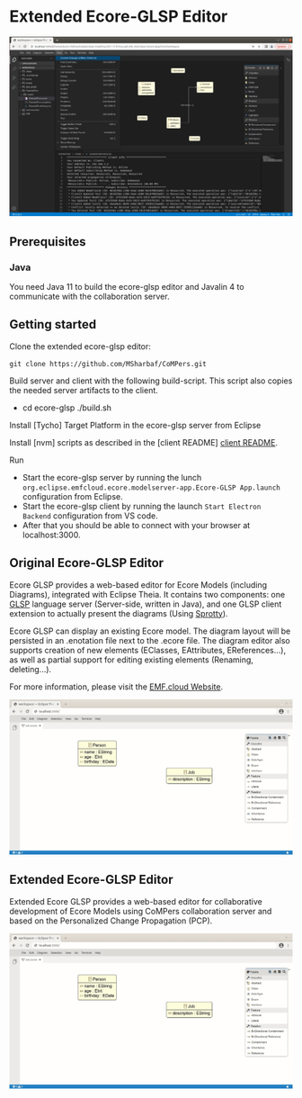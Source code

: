# Extended Ecore-GLSP Editor

![Extednded Ecore GLSP Example](images/EMFEcoreGLSPUI.png)

## Prerequisites

### Java
You need Java 11 to build the ecore-glsp editor and Javalin 4 to communicate with the collaboration server.

## Getting started

Clone the extended ecore-glsp editor:

    git clone https://github.com/MSharbaf/CoMPers.git

Build server and client with the following build-script. This script also copies the needed server artifacts to the client.

  * cd ecore-glsp
    ./build.sh

Install [Tycho] Target Platform in the ecore-glsp server from Eclipse

Install [nvm] scripts as described in the [client README] [client README](https://github.com/eclipse-emfcloud/ecore-glsp/client/README.md).


Run
  * Start the ecore-glsp server by running the lunch `org.eclipse.emfcloud.ecore.modelserver-app.Ecore-GLSP App.launch` configuration from Eclipse.
  * Start the ecore-glsp client by running the launch `Start Electron Backend` configuration from VS code.
  * After that you should be able to connect with your browser at localhost:3000.



## Original Ecore-GLSP Editor

Ecore GLSP provides a web-based editor for Ecore Models (including Diagrams), integrated with Eclipse Theia. It contains two components: one [GLSP](https://github.com/eclipse-glsp/glsp) language server (Server-side, written in Java), and one GLSP client extension to actually present the diagrams (Using [Sprotty](https://github.com/eclipse/sprotty-theia)). 

Ecore GLSP can display an existing Ecore model. The diagram layout will be persisted in an .enotation file next to the .ecore file. The diagram editor also supports creation of new elements (EClasses, EAttributes, EReferences...), as well as partial support for editing existing elements (Renaming, deleting...).

For more information, please visit the [EMF.cloud Website](https://www.eclipse.org/emfcloud/).

![Ecore GLSP Example](images/diagramanimated.gif)


## Extended Ecore-GLSP Editor

Extended Ecore GLSP provides a web-based editor for collaborative development of Ecore Models using CoMPers collaboration server and based on the Personalized Change Propagation (PCP).

![Extednded Ecore GLSP Example](images/diagramanimated.gif)